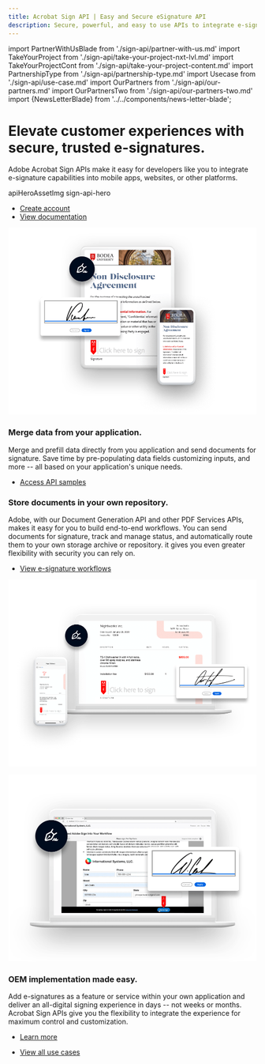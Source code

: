 ```yaml
---
title: Acrobat Sign API | Easy and Secure eSignature API
description: Secure, powerful, and easy to use APIs to integrate e-signatures into your platform, app, or workflow quickly.
---
```

import PartnerWithUsBlade from './sign-api/partner-with-us.md'
import TakeYourProject from './sign-api/take-your-project-nxt-lvl.md'
import TakeYourProjectCont from './sign-api/take-your-project-content.md'
import PartnershipType from './sign-api/partnership-type.md'
import Usecase from './sign-api/use-case.md'
import OurPartners from './sign-api/our-partners.md'
import OurPartnersTwo from './sign-api/our-partners-two.md'
import {NewsLetterBlade} from '../../components/news-letter-blade';


<Hero slots="heading, text, assetsImg, buttons" customLayout primaryOutline variant="fullwidth" primaryOutline variantsTypeSecondary='primary'  className="signApiHerobgImage Hero-Banner hero-btn-color"/>

# Elevate customer experiences with secure, trusted e-signatures.

Adobe Acrobat Sign APIs make it easy for developers like you to integrate e-signature capabilities into mobile apps, websites, or other platforms.

apiHeroAssetImg sign-api-hero

- [Create account](https://www.adobe.com/sign/developer-form.html)
- [View documentation](https://opensource.adobe.com/acrobat-sign/developer_guide/)


<PartnerWithUsBlade/>

<WrapperComponent slots="content" repeat="1" theme="lightest" className="why-pdf-services Why-PDF-Services-API"/>

<TakeYourProject/>

<WrapperComponent slots="content" repeat="1" theme="lightest" className="padding-zero Key-features-of-Adobe-PDF-Extract-API"/>

<TakeYourProjectCont/>

<WrapperComponent slots="content" repeat="1" theme="light" className="padding-zero Key-features-of-Adobe-PDF-Extract-API"/>

<PartnershipType/>


<TextBlock slots="image, heading,text,buttons" theme="lightest" headerElementType="h2" variantsTypePrimary='secondary'  isPrimaryBtn homeZigZag className="home-zigzag-comp-padding Adobe-PDF-Services-API zigzag-cta-one"/>

![EMPTY_ALT](../images/5_Devices_Merge.png)

### Merge data from your application.

Merge and prefill data directly from you application and send documents for signature. Save time by pre-populating data fields customizing inputs, and more -- all based on your application's unique needs.

- [Access API samples](https://opensource.adobe.com/acrobat-sign/developer_guide/samples.html)


<TextBlock slots="heading,text,buttons,image" theme="lightest" headerElementType="h2" variantsTypePrimary='secondary'  isPrimaryBtn homeZigZag className="home-zigzag-comp-padding Adobe-PDF-Services-API zigzag-cta-two"/>

### Store documents in your own repository.

Adobe, with our Document Generation API and other PDF Services APIs, makes it easy for you to build end-to-end workflows. You can send documents for signature, track and manage status, and automatically route them to your own storage archive or repository. it gives you even greater flexibility with security you can rely on.

- [View e-signature workflows](https://opensource.adobe.com/acrobat-sign/developer_guide/apiusage.html#send-for-signing-create-an-agreement)

![EMPTY_ALT](../images/5_Devices_Store.png)


<TextBlock slots="image, heading,text,buttons" theme="lightest" headerElementType="h2" variantsTypePrimary='secondary'  isPrimaryBtn homeZigZag className="home-zigzag-comp-padding Adobe-PDF-Services-API zigzag-cta-three"/>

![EMPTY_ALT](../images/5_Devices_OEM.png)

### OEM implementation made easy.

Add e-signatures as a feature or service within your own application and deliver an all-digital signing experience in days -- not weeks or months. Acrobat Sign APIs give you the flexibility to integrate the experience for maximum control and customization.

- [Learn more](https://adobe.lookbookhq.com/adobesignpartnerpgm/buildtestdeliver)

<WrapperComponent slots="content" repeat="1" theme="light" className="why-pdf-services Why-PDF-Services-API"/>

<Usecase/>

<TextBlock slots="buttons" isCentered theme="light" variantsTypePrimary='secondary'  isPrimaryBtn  className='padding-5 Use-cases-for-Adobe-Document-Services view-all-cta'/>

- [View all use cases](/src/pages/use-cases/agreements-and-contracts/sales-proposals-and-contracts/)

<NewsLetterBlade className="news-letter"/>

<WrapperComponent slots="content" repeat="1" theme="lightest" className="why-pdf-services Why-PDF-Services-API"/>

<OurPartners/>

<WrapperComponent slots="content" repeat="1" theme="lightest" className="why-pdf-services Why-PDF-Services-API"/>

<OurPartnersTwo/>